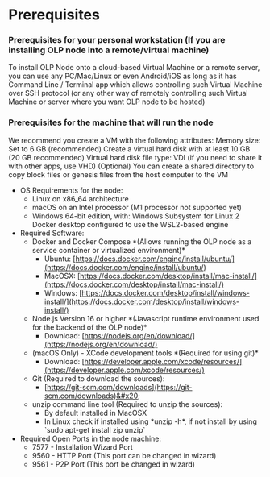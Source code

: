 # Prerequisites



### Prerequisites for your personal workstation (If you are installing OLP node into a remote/virtual machine)



To install OLP Node onto a cloud-based Virtual Machine or a remote server, you can use any PC/Mac/Linux or even Android/iOS as long as it has Command Line / Terminal app which allows controlling such Virtual Machine over SSH protocol (or any other way of remotely controlling such Virtual Machine or server where you want OLP node to be hosted)



### Prerequisites for the machine that will run the node

We recommend you create a VM with the following attributes: Memory size: Set to 6 GB (recommended) Create a virtual hard disk with at least 10 GB (20 GB recommended) Virtual hard disk file type: VDI (if you need to share it with other apps, use VHD) (Optional) You can create a shared directory to copy block files or genesis files from the host computer to the VM

* OS Requirements for the node:
  * Linux on x86\_64 architecture
  * macOS on an Intel processor (M1 processor not supported yet)
  * Windows 64-bit edition, with: Windows Subsystem for Linux 2 Docker desktop configured to use the WSL2-based engine
* Required Software:
  * Docker and Docker Compose \*(Allows running the OLP node as a service container or virtualized environment)\*
    * Ubuntu: [https://docs.docker.com/engine/install/ubuntu/](https://docs.docker.com/engine/install/ubuntu/)
    * MacOSX: [https://docs.docker.com/desktop/install/mac-install/](https://docs.docker.com/desktop/install/mac-install/)
    * Windows: [https://docs.docker.com/desktop/install/windows-install/](https://docs.docker.com/desktop/install/windows-install/)
  * Node.js Version 16 or higher \*(Javascript runtime environment used for the backend of the OLP node)\*
    * Download: [https://nodejs.org/en/download/](https://nodejs.org/en/download/)
  * (macOS Only) - XCode development tools \*(Required for using git)\*
    * Download: [https://developer.apple.com/xcode/resources/](https://developer.apple.com/xcode/resources/)
  * &#x20;Git (Required to download the sources):
    * [https://git-scm.com/downloads](https://git-scm.com/downloads)&#x20;
  * unzip command line tool (Required to unzip the sources):
    * By default installed in MacOSX
    * In Linux check if installed using \*unzip -h\*, if not install by using \`sudo apt-get install zip unzip\`
* Required Open Ports in the node machine:
  * 7577 - Installation Wizard Port
  * 9560 - HTTP Port (This port can be changed in wizard)
  * 9561 - P2P Port (This port be changed in wizard)
